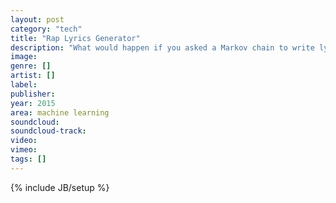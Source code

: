```yaml
---
layout: post
category: "tech"
title: "Rap Lyrics Generator"
description: "What would happen if you asked a Markov chain to write lyrics?"
image: 
genre: []
artist: []
label: 
publisher: 
year: 2015
area: machine learning
soundcloud: 
soundcloud-track: 
video: 
vimeo: 
tags: []
---
```

{% include JB/setup %}
